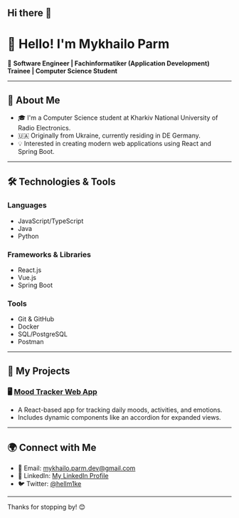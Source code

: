 ## Hi there 👋

# 👋 Hello! I'm Mykhailo Parm 

🚀 **Software Engineer | Fachinformatiker (Application Development) Trainee | Computer Science Student**

---

## 🌟 About Me

- 🎓 I'm a Computer Science student at Kharkiv National University of Radio Electronics.
- 🇺🇦 Originally from Ukraine, currently residing in DE Germany.
- 💡 Interested in creating modern web applications using React and Spring Boot.

---

## 🛠️ Technologies & Tools

### **Languages**
- JavaScript/TypeScript
- Java
- Python

### **Frameworks & Libraries**
- React.js
- Vue.js
- Spring Boot

### **Tools**
- Git & GitHub
- Docker
- SQL/PostgreSQL
- Postman

---

## 📂 My Projects

### 🖥️ **[Mood Tracker Web App](https://github.com/Mykhailo-Parm/moodtrack)**
- A React-based app for tracking daily moods, activities, and emotions.
- Includes dynamic components like an accordion for expanded views.

---

## 🌍 Connect with Me

- 📧 Email: [mykhailo.parm.dev@gmail.com](mailto:mykhailo.parm.dev@gmail.com)
- 💼 LinkedIn: [My LinkedIn Profile](https://www.linkedin.com/in/mykhailo-parm/)
- 🐦 Twitter: [@hellm1ke](https://x.com/hellm1ke)

---

Thanks for stopping by! 😊
